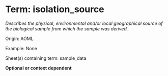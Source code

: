 # Term: isolation_source

*Describes the physical, environmental and/or local geographical source of the biological sample from which the sample was derived.*

Origin: AOML

Example: None

Sheet(s) containing term: sample_data

**Optional or context dependent**